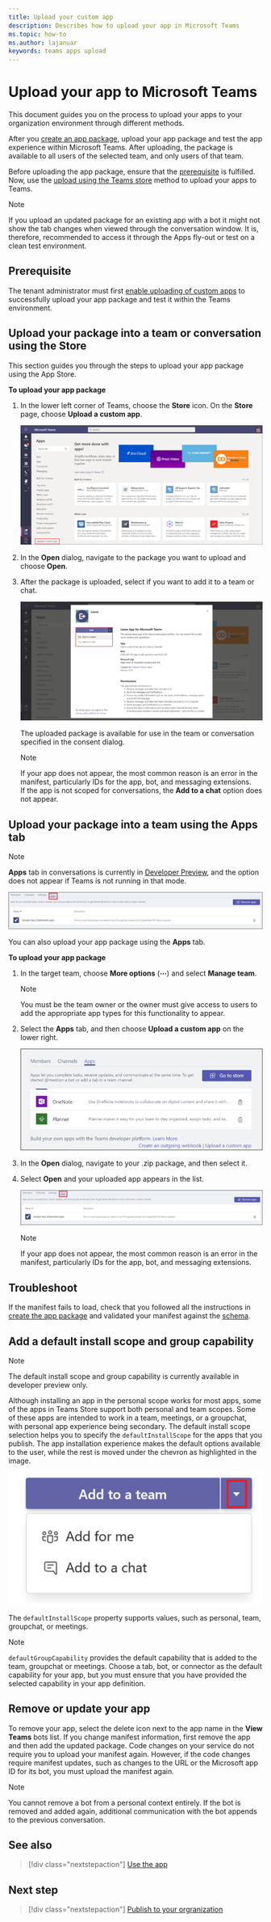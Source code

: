 ```yaml
---
title: Upload your custom app
description: Describes how to upload your app in Microsoft Teams
ms.topic: how-to
ms.author: lajanuar
keywords: teams apps upload
---
```


# Upload your app to Microsoft Teams
This document guides you on the process to upload your apps to your organization environment through different methods.

After you [create an app package](../build-and-test/apps-package.md), upload your app package and test the app experience within Microsoft Teams. After uploading, the package is available to all users of the selected team, and only users of that team.

Before uploading the app package, ensure that the [prerequisite](#prerequisite) is fulfilled. Now, use the [upload using the Teams store](#upload-your-package-into-a-team-or-conversation-using-the-store) method to upload your apps to Teams.

> [!NOTE]
> If you upload an updated package for an existing app with a bot it might not show the tab changes when viewed through the conversation window. It is, therefore, recommended to access it through the Apps fly-out or test on a clean test environment.

## Prerequisite
The tenant administrator must first [enable uploading of custom apps](/microsoftteams/admin-settings) to successfully upload your app package and test it within the Teams environment. 

## Upload your package into a team or conversation using the Store
This section guides you through the steps to upload your app package using the App Store.

**To upload your app package**

1. In the lower left corner of Teams, choose the **Store** icon. On the **Store** page, choose **Upload a custom app**.

   ![View team](../../assets/images/store-upload-a-custom-app2.png)

2. In the **Open** dialog, navigate to the package you want to upload and choose **Open**.
3. After the package is uploaded, select if you want to add it to a team or chat. 
   
    ![Add menu](../../assets/images/NewappAddmenudropdown.png)

   The uploaded package is available for use in the team or conversation specified in the consent dialog. 
   > [!NOTE]
   >If your app does not appear, the most common reason is an error in the manifest, particularly IDs for the app, bot, and messaging extensions.<br/>
   If the app is not scoped for conversations, the **Add to a chat** option does not appear.

## Upload your package into a team using the Apps tab

>[!NOTE]
> **Apps** tab in conversations is currently in [Developer Preview](../../resources/dev-preview/developer-preview-intro.md), and the option does not appear if Teams is not running in that mode.

![Example of bot in list of uploaded bots](../../assets/images/botinlist.jpg)

You can also upload your app package using the **Apps** tab.

**To upload your app package**

1. In the target team, choose **More options** (**&#8943;**) and select **Manage team**.

   > [!NOTE]
   > You must be the team owner or the owner must give access to users to add the appropriate app types for this functionality to appear.

2. Select the **Apps** tab, and then choose **Upload a custom app** on the lower right.

   ![Upload entry point](../../assets/images/UploadACustomApp.png)

3. In the **Open** dialog, navigate to your .zip package, and then select it.
  
4. Select **Open** and your uploaded app appears in the list.

   ![Example of bot in list of uploaded bots](../../assets/images/botinlist.jpg)

   > [!NOTE]
   > If your app does not appear, the most common reason is an error in the manifest, particularly IDs for the app, bot, and messaging extensions.

## Troubleshoot

If the manifest fails to load, check that you followed all the instructions in [create the app package](../../concepts/build-and-test/apps-package.md) and validated your manifest against the [schema](../../resources/schema/manifest-schema.md).

## Add a default install scope and group capability

> [!NOTE]
> The default install scope and group capability is currently available in developer preview only.

Although installing an app in the personal scope works for most apps, some of the apps in Teams Store support both personal and team scopes.
Some of these apps are intended to work in a team, meetings, or a groupchat, with personal app experience being secondary.
The default install scope selection helps you to specify the `defaultInstallScope` for the apps that you publish. The app installation experience makes the default options available to the user, while the rest is moved under the chevron as highlighted in the image.

![Add an app](../../assets/images/compose-extensions/addanapp.png)

The `defaultInstallScope` property supports values, such as personal, team, groupchat, or meetings.

> [!NOTE]
>`defaultGroupCapability` provides the default capability that is added to the team, groupchat or meetings. Choose a tab, bot, or connector as the default capability for your app, but you must ensure that you have provided the selected capability in your app definition.

## Remove or update your app

To remove your app, select the delete icon next to the app name in the **View Teams** bots list. If you change manifest information, first remove the app and then add the updated package. Code changes on your service do not require you to upload your manifest again. However, if the code changes require manifest updates, such as changes to the URL or the Microsoft app ID for its bot, you must upload the manifest again.

> [!NOTE]
> You cannot remove a bot from a personal context entirely. If the bot is removed and added again, additional communication with the bot appends to the previous conversation.

## See also

> [!div class="nextstepaction"]
> [Use the app](/office/apps-and-services-cc1fba57-9900-4634-8306-2360a40c665b?ui=en-us&rs=en-us&ad=us)

## Next step

> [!div class="nextstepaction"]
> [Publish to your orgranization](/MicrosoftTeams/manage-apps?toc=%2Fmicrosoftteams%2Fplatform%2Ftoc.json&bc=%2FMicrosoftTeams%2Fbreadcrumb%2Ftoc.json)
